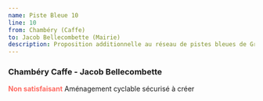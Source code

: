 ```yaml
---
name: Piste Bleue 10
line: 10
from: Chambéry (Caffe)
to: Jacob Bellecombette (Mairie)
description: Proposition additionnelle au réseau de pistes bleues de Grand Chambéry pour desservir Jacob Bellecombette et le campus universitaire.
---
```


### Chambéry Caffe - Jacob Bellecombette
<span style="color:#ff6961;font-weight:bold">Non satisfaisant</span> Aménagement cyclable sécurisé à créer
